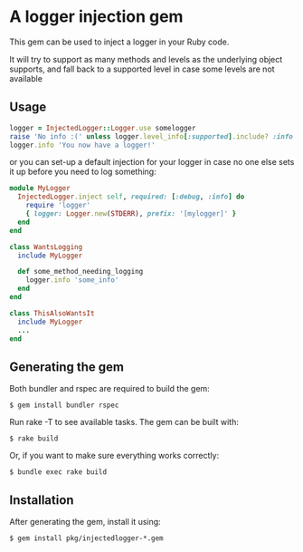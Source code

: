 # A logger injection gem

This gem can be used to inject a logger in your Ruby code.

It will try to support as many methods and levels as the underlying object supports, and fall back to a supported level in case some levels are not available

## Usage

```ruby
logger = InjectedLogger::Logger.use somelogger
raise 'No info :(' unless logger.level_info[:supported].include? :info
logger.info 'You now have a logger!'
```

or you can set-up a default injection for your logger in case no one else sets it up before you need to log something:

```ruby
module MyLogger
  InjectedLogger.inject self, required: [:debug, :info] do
    require 'logger'
    { logger: Logger.new(STDERR), prefix: '[mylogger]' }
  end
end

class WantsLogging
  include MyLogger

  def some_method_needing_logging
    logger.info 'some_info'
  end
end

class ThisAlsoWantsIt
  include MyLogger
  ...
end
```

## Generating the gem

Both bundler and rspec are required to build the gem:

    $ gem install bundler rspec

Run rake -T to see available tasks. The gem can be built with:

    $ rake build

Or, if you want to make sure everything works correctly:

    $ bundle exec rake build

## Installation

After generating the gem, install it using:

    $ gem install pkg/injectedlogger-*.gem
